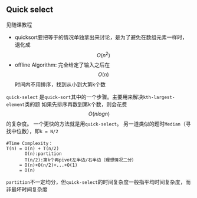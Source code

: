 ## Quick select

见随课教程

* quicksort要把等于的情况单独拿出来讨论，是为了避免在数组元素一样时，退化成$$O(n^2)$$
* offline Algorithm:  完全给定了输入之后在$$O(n)$$ 时间内不用排序，找到从小到大第k个数


``quick-select`` 是``quick-sort``其中的一个步骤。主要用来解决``kth-largest-element``类的题
如果先排序再数到第k个数，则会花费 $$O(nlogn)$$ 的复杂度。
一个更快的方法就是用``quick-select``。
另一道类似的题时``Median``（寻找中位数），即``k = N/2``



```
#Time Complexity：
T(n) = O(n) + T(n/2)
       O(n):partition
       T(n/2):第k个再pivot左半边/右半边（理想情况二分）
     = O(n)+O(n/2)+...+O(1)
     = O(n)
```
``partition``不一定均分，但``quick-select``的时间复杂度一般指平均时间复杂度，而非最坏时间复杂度






